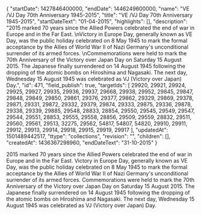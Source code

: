 {
  "startDate": 1427846400000, 
  "endDate": 1446249600000, 
  "name": "VE /VJ Day 70th Anniversary 1945-2015", 
  "title": "VE /VJ Day 70th Anniversary 1945-2015", 
  "startDateText": "01-04-2015", 
  "highlights": [], 
  "description": "2015 marked 70 years since the Allied Powers celebrated the end of war in Europe and in the Far East. \nVictory in Europe Day, generally known as VE Day, was the public holiday celebrated on 8 May 1945 to mark the formal acceptance by the Allies of World War II of Nazi Germany's unconditional surrender of its armed forces. \nCommemorations were held to mark the 70th Anniversary of the Victory over Japan Day on Saturday 15 August 2015. The Japanese finally surrendered on 14 August 1945 following the dropping of the atomic bombs on Hiroshima and Nagasaki. The next day, Wednesday 15 August 1945 was celebrated as VJ (Victory over Japan) Day.", 
  "id": 471, 
  "field_publish": true, 
  "targetIds": [
    29920, 
    29921, 
    29924, 
    29925, 
    29927, 
    29935, 
    29936, 
    29937, 
    29668, 
    29938, 
    29952, 
    29845, 
    29847, 
    29848, 
    29849, 
    29850, 
    29861, 
    29376, 
    29377, 
    29862, 
    29329, 
    29869, 
    29378, 
    29871, 
    29331, 
    29872, 
    29332, 
    29379, 
    29874, 
    29333, 
    29875, 
    29336, 
    29878, 
    29338, 
    29339, 
    29885, 
    29548, 
    28833, 
    28854, 
    29550, 
    29545, 
    29549, 
    29547, 
    29544, 
    29551, 
    28853, 
    29555, 
    29558, 
    28856, 
    29509, 
    29559, 
    28832, 
    29511, 
    29560, 
    29561, 
    29513, 
    32275, 
    29562, 
    54817, 
    54807, 
    54820, 
    29910, 
    29911, 
    29912, 
    29913, 
    29914, 
    29918, 
    29915, 
    29919, 
    29917
  ], 
  "updatedAt": 1501489442517, 
  "ttype": "collections", 
  "revision": "", 
  "children": [], 
  "createdAt": 1436367298960, 
  "endDateText": "31-10-2015"
}

2015 marked 70 years since the Allied Powers celebrated the end of war in Europe and in the Far East. 
Victory in Europe Day, generally known as VE Day, was the public holiday celebrated on 8 May 1945 to mark the formal acceptance by the Allies of World War II of Nazi Germany's unconditional surrender of its armed forces. 
Commemorations were held to mark the 70th Anniversary of the Victory over Japan Day on Saturday 15 August 2015. The Japanese finally surrendered on 14 August 1945 following the dropping of the atomic bombs on Hiroshima and Nagasaki. The next day, Wednesday 15 August 1945 was celebrated as VJ (Victory over Japan) Day.